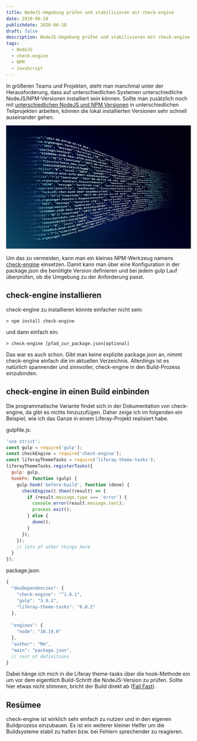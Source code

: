 ```yaml
---
title: NodeJS-Umgebung prüfen und stabilisieren mit check-engine
date: 2020-06-18
publishdate: 2020-06-18
draft: false
description: NodeJS-Umgebung prüfen und stabilisieren mit check-engine
tags:
  - NodeJS
  - check-engine
  - NPM
  - JavaScript
---
```


In größeren Teams und Projekten, steht man manchmal unter der Herausforderung, dass auf unterschiedlichen Systemen unterschiedliche NodeJS/NPM-Versionen installiert sein können. Sollte man zusätzlich noch mit <a href="/blog/nvm-running-on-windows">unterschiedlichen NodeJS und NPM Versionen</a> in unterschiedlichen Teilprojekten arbeiten, können die lokal installierten Versionen sehr schnell auseinander gehen.
<!-- more -->
<img src="/src/img/data_flow.jpeg" alt="">

Um das zu vermeiden, kann man ein kleines NPM-Werkzeug namens <a href="https://github.com/mohlsen/check-engine" target="_blank">check-engine</a> einsetzen. Damit kann man über eine Konfiguration in der package.json die benötigte Version definieren und bei jedem gulp Lauf überprüfen, ob die Umgebung zu der Anforderung passt.

## check-engine installieren

check-engine zu installieren könnte einfacher nicht sein:
~~~
> npm install check-engine
~~~
und dann einfach ein:
~~~
> check-engine [pfad_zur_package.json|optional]
~~~

Das war es auch schon. Gibt man keine explizite package.json an, nimmt check-engine einfach die im aktuellen Verzeichnis.
Allerdings ist es natürlich spannender und sinnvoller, check-engine in den Build-Prozess einzubinden.

## check-engine in einen Build einbinden

Die programmatische Variante findet sich in der Dokumentation von check-engine, da gibt es nichts hinzuzufügen.
Daher zeige ich im folgenden ein Beispiel, wie ich das Ganze in einem Liferay-Projekt realisiert habe.

gulpfile.js:
~~~javascript
'use strict';
const gulp = require('gulp');
const checkEngine = require('check-engine');
const liferayThemeTasks = require('liferay-theme-tasks');
liferayThemeTasks.registerTasks({
  gulp: gulp,
  hookFn: function (gulp) {
    gulp.hook('before:build', function (done) {
      checkEngine().then((result) => {
        if (result.message.type === 'error') {
          console.error(result.message.text);
          process.exit();
        } else {
          done();
        }
      });
    });
    // lots of other things here
  }
});
~~~

package.json:
~~~javascript
{
  "devDependencies": {
    "check-engine": "^1.8.1",
    "gulp": "3.9.1",
    "liferay-theme-tasks": "8.0.2"
  },
 
  "engines": {
    "node": "10.19.0"
  },
  "author": "Me",
  "main": "package.json",
  // rest of definitions
}
~~~

Dabei hänge ich mich in die Liferay theme-tasks über die hook-Methode ein um vor dem eigentlich Build-Schritt die NodeJS-Version zu prüfen. Sollte hier etwas nicht stimmen, bricht der Build direkt ab (<a href="https://de.wikipedia.org/wiki/Fail-Fast" target="_blank">Fail Fast</a>).

## Resümee

check-engine ist wirklich sehr einfach zu nutzen und in den eigenen Buildprozess einzubauen. Es ist ein weiterer kleiner Helfer um die Buildsysteme stabil zu halten bzw. bei Fehlern sprechender zu reagieren.
